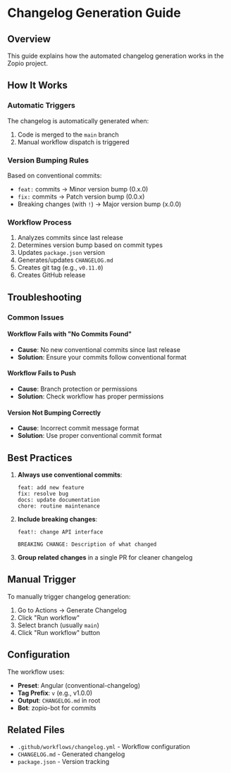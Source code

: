 # Changelog Generation Guide

## Overview
This guide explains how the automated changelog generation works in the Zopio project.

## How It Works

### Automatic Triggers
The changelog is automatically generated when:
1. Code is merged to the `main` branch
2. Manual workflow dispatch is triggered

### Version Bumping Rules
Based on conventional commits:
- `feat:` commits → Minor version bump (0.x.0)
- `fix:` commits → Patch version bump (0.0.x)
- Breaking changes (with `!`) → Major version bump (x.0.0)

### Workflow Process
1. Analyzes commits since last release
2. Determines version bump based on commit types
3. Updates `package.json` version
4. Generates/updates `CHANGELOG.md`
5. Creates git tag (e.g., `v0.11.0`)
6. Creates GitHub release

## Troubleshooting

### Common Issues

#### Workflow Fails with "No Commits Found"
- **Cause**: No new conventional commits since last release
- **Solution**: Ensure your commits follow conventional format

#### Workflow Fails to Push
- **Cause**: Branch protection or permissions
- **Solution**: Check workflow has proper permissions

#### Version Not Bumping Correctly
- **Cause**: Incorrect commit message format
- **Solution**: Use proper conventional commit format

## Best Practices

1. **Always use conventional commits**:
   ```
   feat: add new feature
   fix: resolve bug
   docs: update documentation
   chore: routine maintenance
   ```

2. **Include breaking changes**:
   ```
   feat!: change API interface
   
   BREAKING CHANGE: Description of what changed
   ```

3. **Group related changes** in a single PR for cleaner changelog

## Manual Trigger

To manually trigger changelog generation:
1. Go to Actions → Generate Changelog
2. Click "Run workflow"
3. Select branch (usually `main`)
4. Click "Run workflow" button

## Configuration

The workflow uses:
- **Preset**: Angular (conventional-changelog)
- **Tag Prefix**: `v` (e.g., v1.0.0)
- **Output**: `CHANGELOG.md` in root
- **Bot**: zopio-bot for commits

## Related Files
- `.github/workflows/changelog.yml` - Workflow configuration
- `CHANGELOG.md` - Generated changelog
- `package.json` - Version tracking